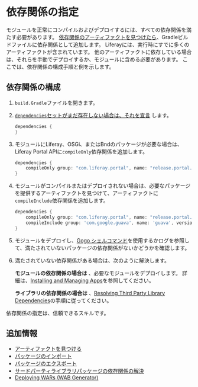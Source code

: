 # 依存関係の指定

モジュールを正常にコンパイルおよびデプロイするには、すべての依存関係を満たす必要があります。 [依存関係のアーティファクトを見つけたら](./finding-artifacts.md)、Gradleビルドファイルに依存関係として追加します。 Liferayには、実行時にすでに多くのアーティファクトが含まれています。 他のアーティファクトに依存している場合は、それらを手動でデプロイするか、モジュールに含める必要があります。 ここでは、依存関係の構成手順と例を示します。

<a name="依存関係の構成" />

## 依存関係の構成

1. `build.Gradle`ファイルを開きます。

1. [`dependencies`セットがまだ存在しない場合は、それを宣言](https://docs.gradle.org/current/userguide/declaring_dependencies.html) します。

    ```groovy
    dependencies {
    }
    ```

1. モジュールにLiferay、OSGi、またはBndのパッケージが必要な場合は、Liferay Portal APIに`compileOnly`依存関係を追加します。

    ```groovy
    dependencies {
        compileOnly group: "com.liferay.portal", name: "release.portal.api"
    }
    ```

1. モジュールがコンパイルまたはデプロイされない場合は、必要なパッケージを提供するアーティファクトを見つけて、アーティファクトに`compileInclude`依存関係を追加します。

    ```groovy
    dependencies {
        compileOnly group: "com.liferay.portal", name: "release.portal.api",
        compileInclude group: 'com.google.guava', name: 'guava', version: '19.0'
    }
    ```

1. モジュールをデプロイし、[Gogo シェルコマンド](../using-the-gogo-shell.md)を使用するかログを参照して、満たされていないパッケージの依存関係がないかどうかを確認します。

1. 満たされていない依存関係がある場合は、次のように解決します。

    **モジュールの依存関係の場合は** 、必要なモジュールをデプロイします。 詳細は、[Installing and Managing Apps](../../../system-administration/installing-and-managing-apps/getting-started/installing-and-managing-apps.md)を参照してください。

    **ライブラリの依存関係の場合は** 、[Resolving Third Party Library Dependencies](./resolving-third-party-library-package-dependencies.md)の手順に従ってください。

依存関係の指定は、信頼できるスキルです。

<a name="追加情報" />

## 追加情報

* [アーティファクトを見つける](./finding-artifacts.md)
* [パッケージのインポート](../importing-packages.md)
* [パッケージのエクスポート](../exporting-packages.md)
* [サードパーティライブラリパッケージの依存関係の解決](./resolving-third-party-library-package-dependencies.md)
* [Deploying WARs \(WAB Generator\)](../../../developing-applications/reference/deploying-wars-wab-generator.md)